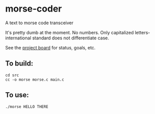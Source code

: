 # morse-coder
A text to morse code transceiver

It's pretty dumb at the moment.  No numbers.  Only capitalized letters-international standard does not differentiate case.

See the [project board](https://github.com/users/atjacobs/projects/1) for status, goals, etc.

## To build:

```
cd src
cc -o morse morse.c main.c
```

## To use:

`./morse HELLO THERE`

